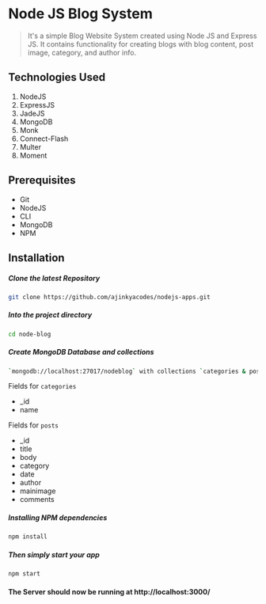# Node JS Blog System
> It's a simple Blog Website System created using Node JS and Express JS. It contains functionality for creating blogs with blog content, post image, category, and author info.

## Technologies Used
1.  NodeJS
2.  ExpressJS
3.  JadeJS
4.  MongoDB
5.  Monk
6.  Connect-Flash
7.  Multer
8.  Moment

## Prerequisites
- Git
- NodeJS
- CLI
- MongoDB
- NPM

## Installation

##### Clone the latest Repository

```bash
git clone https://github.com/ajinkyacodes/nodejs-apps.git
```

##### Into the project directory

```bash
cd node-blog
```

##### Create MongoDB Database and collections

```bash
`mongodb://localhost:27017/nodeblog` with collections `categories & posts`
```

Fields for `categories`
- _id
- name

Fields for `posts`
- _id
- title
- body
- category
- date
- author
- mainimage
- comments

##### Installing NPM dependencies

```bash
npm install
```

##### Then simply start your app

```bash
npm start
```

#### The Server should now be running at http://localhost:3000/ 
